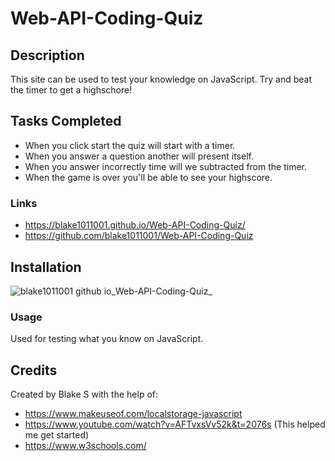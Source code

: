 # Web-API-Coding-Quiz

## Description 
This site can be used to test your knowledge on JavaScript. Try and beat the timer to get a highschore!

## Tasks Completed
* When you click start the quiz will start with a timer.
* When you answer a question another will present itself.
* When you answer incorrectly time will we subtracted from the timer.
* When the game is over you'll be able to see your highscore.

### Links
* https://blake1011001.github.io/Web-API-Coding-Quiz/
* https://github.com/blake1011001/Web-API-Coding-Quiz

## Installation 
![blake1011001 github io_Web-API-Coding-Quiz_](https://user-images.githubusercontent.com/121069049/220821659-447331e6-2d48-42a2-a269-028a7f6204c4.png)
### Usage 
Used for testing what you know on JavaScript.

## Credits 
Created by Blake S with the help of:
* https://www.makeuseof.com/localstorage-javascript
* https://www.youtube.com/watch?v=AFTvxsVv52k&t=2076s (This helped me get started)
* https://www.w3schools.com/